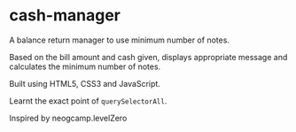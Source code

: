 # cash-manager
A balance return manager to use minimum number of notes. 

Based on the bill amount and cash given, displays appropriate message and calculates the minimum number of notes.

Built using HTML5, CSS3 and JavaScript.

Learnt the exact point of `querySelectorAll`.

Inspired by neogcamp.levelZero
